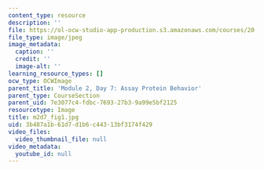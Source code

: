 ```yaml
---
content_type: resource
description: ''
file: https://ol-ocw-studio-app-production.s3.amazonaws.com/courses/20-109-laboratory-fundamentals-in-biological-engineering-spring-2010/3b487a1b61d7d1b6c44313bf3174f429_m2d7_fig1.jpg
file_type: image/jpeg
image_metadata:
  caption: ''
  credit: ''
  image-alt: ''
learning_resource_types: []
ocw_type: OCWImage
parent_title: 'Module 2, Day 7: Assay Protein Behavior'
parent_type: CourseSection
parent_uid: 7e3077c4-fdbc-7693-27b3-9a99e5bf2125
resourcetype: Image
title: m2d7_fig1.jpg
uid: 3b487a1b-61d7-d1b6-c443-13bf3174f429
video_files:
  video_thumbnail_file: null
video_metadata:
  youtube_id: null
---
```

